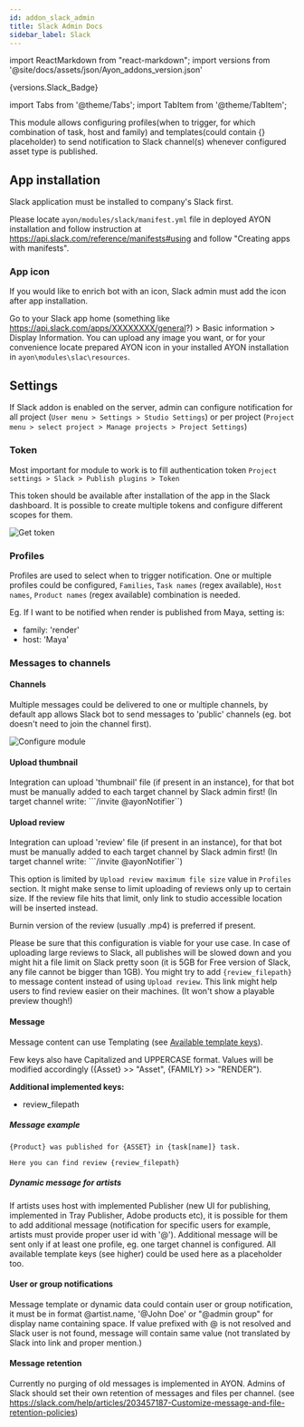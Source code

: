 ```yaml
---
id: addon_slack_admin
title: Slack Admin Docs
sidebar_label: Slack
---
```


import ReactMarkdown from "react-markdown";
import versions from '@site/docs/assets/json/Ayon_addons_version.json'

<ReactMarkdown>
{versions.Slack_Badge}
</ReactMarkdown>

import Tabs from '@theme/Tabs';
import TabItem from '@theme/TabItem';


This module allows configuring profiles(when to trigger, for which combination of task, host and family)
and templates(could contain {} placeholder) to send notification to Slack channel(s)
whenever configured asset type is published.


## App installation

Slack application must be installed to company's Slack first. 

Please locate `ayon/modules/slack/manifest.yml` file in deployed AYON installation and follow instruction at
https://api.slack.com/reference/manifests#using and follow "Creating apps with manifests".

### App icon

If you would like to enrich bot with an icon, Slack admin must add the icon after app installation. 

Go to your Slack app home (something like https://api.slack.com/apps/XXXXXXXX/general?) > Basic information > Display Information.
You can upload any image you want, or for your convenience locate prepared AYON icon in your installed AYON installation in `ayon\modules\slac\resources`.

## Settings

If Slack addon is enabled on the server, admin can configure notification for all project (`User menu > Settings > Studio Settings`)
or per project (`Project menu > select project > Manage projects > Project Settings`)

### Token
Most important for module to work is to fill authentication token 
```Project settings > Slack > Publish plugins > Token```

This token should be available after installation of the app in the Slack dashboard.
It is possible to create multiple tokens and configure different scopes for them.

![Get token](assets/slack_token.png)

### Profiles
Profiles are used to select when to trigger notification. One or multiple profiles
could be configured, `Families`, `Task names` (regex available), `Host names`, `Product names` (regex available) combination is needed.

Eg. If I want to be notified when render is published from Maya, setting is:

- family: 'render'
- host: 'Maya'

### Messages to channels

#### Channels
Multiple messages could be delivered to one or multiple channels, by default app allows Slack bot
to send messages to 'public' channels (eg. bot doesn't need to join the channel first).

![Configure module](assets/slack_project.png)

#### Upload thumbnail
Integration can upload 'thumbnail' file (if present in an instance), for that bot must be 
manually added to each target channel by Slack admin first!
(In target channel write: ```/invite @ayonNotifier``)

#### Upload review
Integration can upload 'review' file (if present in an instance), for that bot must be 
manually added to each target channel by Slack admin first!
(In target channel write: ```/invite @ayonNotifier``)

This option is limited by `Upload review maximum file size` value in `Profiles` section. It might make sense to limit uploading
of reviews only up to certain size. If the review file hits that limit, only link to studio accessible location will be inserted instead.

Burnin version of the review (usually .mp4) is preferred if present.

Please be sure that this configuration is viable for your use case. In case of uploading large reviews to Slack, 
all publishes will be slowed down and you might hit a file limit on Slack pretty soon (it is 5GB for Free version of Slack, any file cannot be bigger than 1GB).
You might try to add `{review_filepath}` to message content instead of using `Upload review`. This link might help users to find review easier on their machines.
(It won't show a playable preview though!)

#### Message
Message content can use Templating (see [Available template keys](admin_settings_project_anatomy#available-template-keys)).

Few keys also have Capitalized and UPPERCASE format. Values will be modified accordingly ({Asset} >> "Asset", {FAMILY} >> "RENDER").

**Additional implemented keys:**
- review_filepath

##### Message example
```
{Product} was published for {ASSET} in {task[name]} task.

Here you can find review {review_filepath}
```

##### Dynamic message for artists
If artists uses host with implemented Publisher (new UI for publishing, implemented in Tray Publisher, Adobe products etc), it is possible for
them to add additional message (notification for specific users for example, artists must provide proper user id with '@').
Additional message will be sent only if at least one profile, eg. one target channel is configured.
All available template keys (see higher) could be used here as a placeholder too.

#### User or group notifications
Message template or dynamic data could contain user or group notification, it must be in format @artist.name, '@John Doe' or "@admin group" for display name containing space.
If value prefixed with @ is not resolved and Slack user is not found, message will contain same value (not translated by Slack into link and proper mention.)

#### Message retention
Currently no purging of old messages is implemented in AYON. Admins of Slack should set their own retention of messages and files per channel.
(see https://slack.com/help/articles/203457187-Customize-message-and-file-retention-policies)